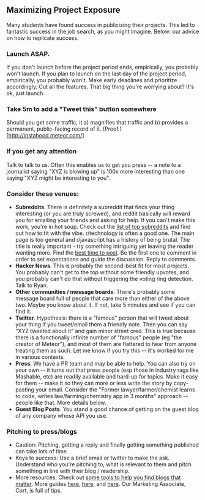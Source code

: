 ## Maximizing Project Exposure

Many students have found success in publicizing their projects.  This led to fantastic success in the job search, as you might imagine.  Below: our advice on how to replicate success.

### Launch ASAP.

If you don't launch before the project period ends, empirically, you probably won't launch.  If you plan to launch on the last day of the project period, empirically, you probably won't.  Make early deadlines and prioritize accordingly.  Cut all the features.  That big thing you're worrying about?  It's ok, just launch.

### Take 5m to add a "Tweet this" button somewhere

Should you get some traffic, it a) magnifies that traffic and b) provides a permanent, public-facing record of it.  (Proof.)[http://instahood.meteor.com/]

### If you get any attention

Talk to talk to us.  Often this enables us to get you press -- a note to a journalist saying "XYZ is blowing up" is 100x more interesting than one saying "XYZ might be interesting to you".

### Consider these venues:

* **Subreddits**.  There is definitely a subreddit that finds your thing interesting (or you are truly screwed), and reddit basically will reward you for emailing your friends and asking for help.  If you can't make this work, you're in hot soup.  Check out the [list of top subreddits](http://www.redditlist.com/) and find out how to fit with the vibe. r/technology is often a good one.  The main page is too general and r/javascript has a history of being brutal.  The title is really important - try something intriguing yet leaving the reader wanting more. Find the [best time to post](https://www.google.com/search?q=best+time+to+post+on+reddit). Be the first one to comment in order to set expectations and guide the discussion.  Reply to comments.
* **Hacker News**.  This is probably the second-best fit for most projects.  You probably can't get to the top without some friendly upvotes, and you probably can't do that without triggering the voting ring detection.  Talk to Ryan.
* **Other communities / message boards**.  There's probably some message board full of people that care more than either of the above two.  Maybe you know about it.  If not, take 5 minutes and see if you can find it.
* **Twitter**.  Hypothesis: there is a "famous" person that will tweet about your thing if you tweet/email them a friendly note.  Then you can say "XYZ tweeted about it" and gain minor street cred.  This is true because there is a functionally infinite number of "famous" people (eg "the creator of Meteor"), and most of them are flattered to hear from anyone treating them as such.  Let me know if you try this -- it's worked for me in various contexts.
* **Press**.  We have a PR team and may be able to help.  You can also try on your own -- it turns out that press people (esp those in industry rags like Mashable, etc) are readily available and hard-up for topics.  Make it easy for them -- make it so they can more or less write the story by copy-pasting your email.  Consider the "Former lawyer/farmer/chemist learns to code, writes law/farming/chemistry app in 3 months" approach -- people like that.  More details below.
* **Guest Blog Posts**.  You stand a good chance of getting on the guest blog of any company whose API you use.

### Pitching to press/blogs

* Caution: Pitching, getting a reply and finally getting something published can take lots of time.
* Keys to success: Use a brief email or twitter to make the ask.  Understand who you're pitching to, what is relevant to them and pitch something in line with their blog / readership.
* More resources: Check out [some tools to help you find blogs that matter](http://www.anandmpatel.com/the-top-tools-to-help-you-find-blogs-that-actually-matter/).  More guides [here](http://www.mediabistro.com/prnewser/8-tips-for-successfully-pitching-to-bloggers_b62716), [here](http://www.quora.com/Startups/What-are-the-best-email-subject-practices-when-pitching-a-tech-blogger), and [here](http://www.quora.com/What-are-some-blogs-and-sites-a-new-startup-should-send-press-releases-to).  Our Marketing Associate, Cort, is full of tips.
